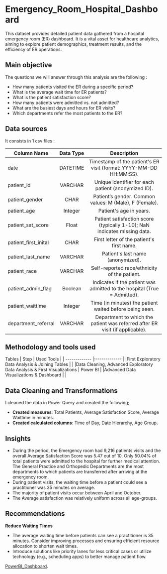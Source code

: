 # Emergency_Room_Hospital_Dashboard
This dataset provides detailed patient data gathered from a hospital emergency room (ER) dashboard. It is a vital asset for healthcare analytics, aiming to explore patient demographics, treatment results, and the efficiency of ER operations.

## Main objective
The questions we will answer through this analysis are the following :
- How many patients visited the ER during a specific period?
- What is the average wait time for ER patients?
- What is the patient satisfaction score?
- How many patients were admitted vs. not admitted?
- What are the busiest days and hours for ER visits?
- Which departments refer the most patients to the ER?

## Data sources
It consists in 1 csv files :

Column Name | Data Type | Description
| ------------- |:-------------:| :-------------:|
date | DATETIME | Timestamp of the patient's ER visit (format: YYYY-MM-DD HH:MM:SS).
patient_id | VARCHAR | Unique identifier for each patient (anonymized ID).
patient_gender | CHAR | Patient’s gender. Common values: M (Male), F (Female).
patient_age | Integer | Patient's age in years.
patient_sat_score | Float | Patient satisfaction score (typically 1-10); NaN indicates missing data.
patient_first_inital | CHAR | First letter of the patient's first name.
patient_last_name | VARCHAR	 | Patient's last name (anonymized).
patient_race | VARCHAR	 | Self-reported race/ethnicity of the patient.
patient_admin_flag | Boolean | Indicates if the patient was admitted to the hospital (True = Admitted).
patient_waittime | Integer | Time (in minutes) the patient waited before being seen.
department_referral | 	VARCHAR | Department to which the patient was referred after ER visit (if applicable).

## Methodology and tools used
Tables
| Step  | Used Tools |
| ------------- |:-------------:|
|First Exploratory Data Analysis & Joining Tables     |     |
|Data Cleaning, Advanced Exploratory Data Analysis & First Visualizations  | Power BI    |
|Advanced Data Visualizations & Dashboard    |     |

## Data Cleaning and Transformations
I cleaned the data in Power Query and created the following;
- **Created measures**: Total Patients, Average Satisfaction Score, Average Waittime in minutes.
- **Created calculated columns**: Time of Day, Date Hierarchy, Age Group.

## Insights
- During the period, the Emergency room had 9,216 patients visits and the overall Average Satisfaction Score was 5.47 out of 10. Only 50.04% of total patients were admitted to the hospital for further medical attention. The General Practice and Orthopedic Departments are the most departments to which patients are transferred after arriving at the emergency room.
- During patient visits, the waiting time before a patient could see a practitioner was 35 minutes on average.
- The majority of patient visits occur between April and October.
- The Average satisfaction was relatively uniform across all age-groups.

## Recommendations
**Reduce Waiting Times**
- The average waiting time before patients can see a practitioner is 35 minutes. Consider improving processes and ensuring efficient resource allocation to shorten wait times.
- Introduce solutions like priority lanes for less critical cases or utilize technology (e.g., scheduling apps) to better manage patient flow.

[PowerBI_Dashboard](https://github.com/David-Tu-Nguyen/Emergency_Room_Hospital_Dashboard/blob/main/PowerBI_Dashboard/Hospital%20Emergency%20Room%20Analysis%20Dashboard.1.pdf/).
